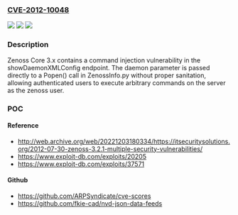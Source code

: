 ### [CVE-2012-10048](https://cve.mitre.org/cgi-bin/cvename.cgi?name=CVE-2012-10048)
![](https://img.shields.io/static/v1?label=Product&message=Zenoss%20Core&color=blue)
![](https://img.shields.io/static/v1?label=Version&message=3.x%20&color=brightgreen)
![](https://img.shields.io/static/v1?label=Vulnerability&message=CWE-22%20Improper%20Limitation%20of%20a%20Pathname%20to%20a%20Restricted%20Directory%20('Path%20Traversal')&color=brightgreen)

### Description

Zenoss Core 3.x contains a command injection vulnerability in the showDaemonXMLConfig endpoint. The daemon parameter is passed directly to a Popen() call in ZenossInfo.py without proper sanitation, allowing authenticated users to execute arbitrary commands on the server as the zenoss user.

### POC

#### Reference
- http://web.archive.org/web/20221203180334/https://itsecuritysolutions.org/2012-07-30-zenoss-3.2.1-multiple-security-vulnerabilities/
- https://www.exploit-db.com/exploits/20205
- https://www.exploit-db.com/exploits/37571

#### Github
- https://github.com/ARPSyndicate/cve-scores
- https://github.com/fkie-cad/nvd-json-data-feeds

